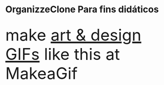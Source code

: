 # OrganizzeClone Para fins didáticos
<a href="/gif/-ExPSuf" title=""><img src="https://i.makeagif.com/media/9-05-2019/ExPSuf.gif" alt=""></a><div style="font-size:50px;">make <a href="/" title="make a gif">art & design GIFs</a> like this at MakeaGif</div>
